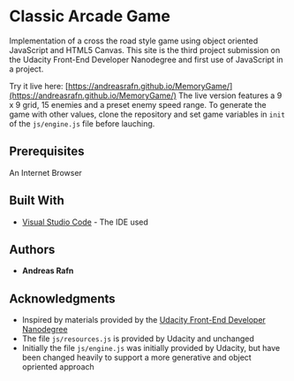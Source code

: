 # Classic Arcade Game

Implementation of a cross the road style game using object oriented JavaScript and HTML5 Canvas.
This site is the third project submission on the Udacity Front-End Developer Nanodegree and first use of JavaScript in a project.

Try it live here: [https://andreasrafn.github.io/MemoryGame/](https://andreasrafn.github.io/MemoryGame/)
The live version features a 9 x 9 grid, 15 enemies and a preset enemy speed range. 
To generate the game with other values, clone the repository and set game variables in `init` of the `js/engine.js` file before lauching.

## Prerequisites

An Internet Browser

## Built With

* [Visual Studio Code](https://code.visualstudio.com/) - The IDE used

## Authors

* **Andreas Rafn**  

## Acknowledgments

* Inspired by materials provided by the [Udacity Front-End Developer Nanodegree](https://eu.udacity.com/course/front-end-web-developer-nanodegree--nd001)
* The file `js/resources.js` is provided by Udacity and unchanged
* Initially the file `js/engine.js` was initially provided by Udacity, but have been changed heavily to support a more generative and object opriented approach